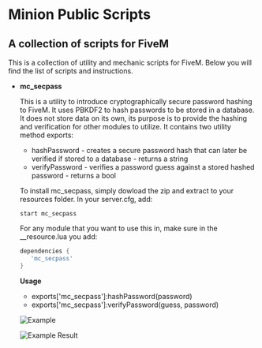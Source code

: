 # Minion Public Scripts
## A collection of scripts for FiveM

This is a collection of utility and mechanic scripts for FiveM. Below you will find the list of scripts and instructions.

* **mc_secpass**

   This is a utility to introduce cryptographically secure password hashing to FiveM. It uses PBKDF2 to hash passwords to be stored in a database. It does not store data on its own, its purpose is to provide the hashing and verification for other modules to utilize. It contains two utility method exports:

   * hashPassword - creates a secure password hash that can later be verified if stored to a database - returns a string
   * verifyPassword - verifies a password guess against a stored hashed password - returns a bool

   To install mc_secpass, simply dowload the zip and extract to your resources folder.
   In your server.cfg, add:

   `start mc_secpass`

   For any module that you want to use this in, make sure in the __resource.lua you add:
   ```lua 
   dependencies {
      'mc_secpass'
   }
   ```
   
   **Usage**
   
   * exports['mc_secpass']:hashPassword(password)
   * exports['mc_secpass']:verifyPassword(guess, password)
   
   ![Example](https://i.ibb.co/92QCYY0/secpassexamplecode.png "Example Code")
   
   ![Example Result](https://i.ibb.co/6HgMXz2/sectestpic.png "Example Code Result")
